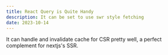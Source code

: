 ```yaml
---
title: React Query is Quite Handy
description: It can be set to use swr style fetching
date: 2023-10-14
---
```


It can handle and invalidate cache for CSR pretty well, 
a perfect complement for nextjs's SSR. 